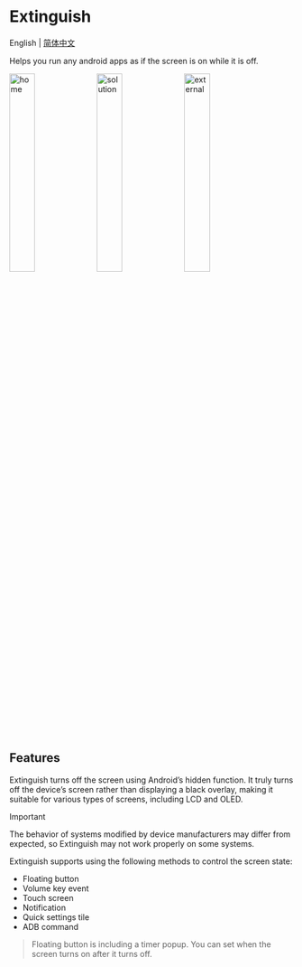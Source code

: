 # Extinguish

English
|
[简体中文](https://github.com/Moderpach/Extinguish/blob/master/README_ZH_CN.md)

Helps you run any android apps as if the screen is on while it is off.

<div align="left">
<img src="https://raw.githubusercontent.com/Moderpach/Extinguish/master/doc/screenshot_home_en.png" width="30%" alt="home"/>
<img src="https://raw.githubusercontent.com/Moderpach/Extinguish/master/doc/screenshot_solution_en.png" width="30%" alt="solution"/>
<img src="https://raw.githubusercontent.com/Moderpach/Extinguish/master/doc/screenshot_external_en.png" width="30%" alt="external"/>
</div>

## Features

Extinguish turns off the screen using Android’s hidden function. It truly turns off the device’s
screen rather than displaying a black overlay, making it suitable for various types of screens,
including LCD and OLED.

> [!IMPORTANT]
> The behavior of systems modified by device manufacturers
> may differ from expected, so Extinguish may not work
> properly on some systems.

Extinguish supports using the following methods to control the screen state:

- Floating button
- Volume key event
- Touch screen
- Notification
- Quick settings tile
- ADB command

> Floating button is including a timer popup. You can set
> when the screen turns on after it turns off.